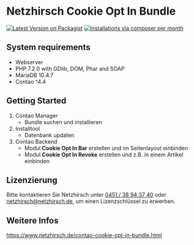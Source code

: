 # Netzhirsch Cookie Opt In Bundle

[![Latest Version on Packagist](http://img.shields.io/packagist/v/Netzhirsch/cookie-opt-in-bundle.svg)](https://packagist.org/packages/netzhirsch/cookie-opt-in-bundle)
[![Installations via composer per month](http://img.shields.io/packagist/dm/Netzhirsch/cookie-opt-in-bundle.svg)](https://packagist.org/packages/netzhirsch/cookie-opt-in-bundle)

## System requirements
 * Webserver
 * PHP 7.2.0 with GDlib, DOM, Phar and SOAP
 * MariaDB 10.4.7
 * Contao ^4.4

## Getting Started
 1. Contao Manager
    * Bundle suchen und installieren
 1. Installtool
    * Datenbank updaten
 1. Contao Backend
    * Modul **Cookie Opt In Bar** erstellen und im Seitenlayout einbinden
    * Modul **Cookie Opt In Revoke** erstellen und z.B. in einem Artikel einbinden
 
## Lizenzierung
Bitte kontaktieren Sie Netzhirsch unter <a href="tel:+4945138943740">0451 / 38 94 37 40</a> oder <a href="mailto:netzhirsch@netzhirsch.de">netzhirsch@netzhirsch.de</a>, um einen Lizenzschlüssel zu erwerben.

## Weitere Infos
https://www.netzhirsch.de/contao-cookie-opt-in-bundle.html
